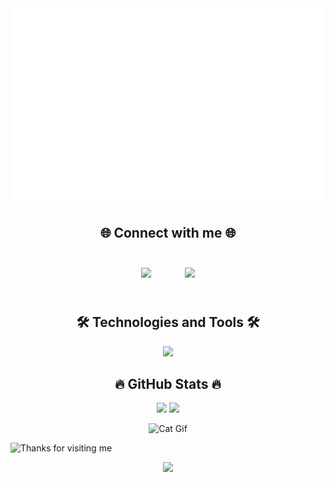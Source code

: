 <a href="#" target="_blank">
  <img src="./svg/duoq-banner.svg" width="1200" alt="Duoq2805-official" />
</a>

<h2 align="center">🌐 Connect with me 🌐</h2>
<!-- <p align="center">
  <a href="https://www.facebook.com/thai.duong.133789/" style="display: inline-block; border-radius: 12px; overflow: hidden; margin: 10px;">
    <img src="https://img.shields.io/badge/Facebook-%231877F2.svg?style=for-the-badge&logo=Facebook&logoColor=white" 
         height="120" style="border-radius:12px;"/>
  </a>
  &nbsp;&nbsp;&nbsp;
  <a href="https://www.instagram.com/thaiduong2805/" style="display: inline-block; border-radius: 12px; overflow: hidden; margin: 10px;">
    <img src="https://img.shields.io/badge/Instagram-%23E4405F.svg?style=for-the-badge&logo=Instagram&logoColor=white" 
         height="120" style="border-radius:12px;"/>
  </a>
</p> -->
<p align="center">
  <a href="https://www.facebook.com/thai.duong.133789/" style="display: inline-block; padding: 25px;">
    <img src="https://img.shields.io/badge/Facebook-%231877F2.svg?style=for-the-badge&logo=Facebook&logoColor=white" height="100"/>
  </a>
  <a href="https://www.instagram.com/thaiduong2805/" style="display: inline-block; padding: 25px;">
    <img src="https://img.shields.io/badge/Instagram-%23E4405F.svg?style=for-the-badge&logo=Instagram&logoColor=white" height="100"/>
  </a>
</p>

<!--<p align="center">
  <a href="https://www.facebook.com/thai.duong.133789/">
    <img src="https://img.shields.io/badge/Facebook-%231877F2.svg?style=flat&logo=Facebook&logoColor=white" height="80"/>
  </a>
  <a href="https://www.instagram.com/thaiduong2805/">
    <img src="https://img.shields.io/badge/Instagram-%23E4405F.svg?style=flat&logo=Instagram&logoColor=white" height="80"/>
  </a>
</p> -->

<h2 align="center">🛠 Technologies and Tools 🛠</h2>
<p align="center">
  <img src="https://skillicons.dev/icons?i=java,c,html,css,spring,mysql,git,github,visualstudiocode" />
</p>

<h2 align="center">🔥 GitHub Stats 🔥</h2>
<div align="center">
  <img src="https://github-readme-stats.vercel.app/api/top-langs/?username=Duoq2805&layout=compact" width="320" />
  <img src="https://github-readme-stats.vercel.app/api?username=Duoq2805&show_icons=true" width="420" />
</div>


<p align="center">
  <img src="https://media.giphy.com/media/dy54LwFL5yNInwMSye/giphy.gif" alt="Cat Gif" />
</p>

<img height="120" alt="Thanks for visiting me" width="100%" src="https://raw.githubusercontent.com/BrunnerLivio/brunnerlivio/master/images/marquee.svg" />
<p align="center">
  <img src="https://capsule-render.vercel.app/api?type=waving&color=gradient&height=60&section=footer&width=100"/>
</p>
